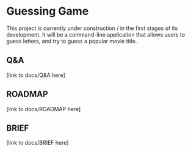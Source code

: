 # Guessing Game
This project is currently under construction / in the first stages of its development. It will be a command-line application that allows users to guess letters, and try to guess a popular movie title.

## Q&A
[link to docs/Q&A here]
## ROADMAP
[link to docs/ROADMAP here]
## BRIEF
[link to docs/BRIEF here]